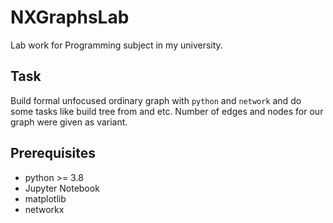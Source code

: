 # NXGraphsLab
Lab work for Programming subject in  my university.

## Task

Build formal unfocused ordinary graph with `python` and `network`
and do some tasks like build tree from and etc.
Number of edges and nodes for our graph were given as 
variant.

## Prerequisites

- python >= 3.8
- Jupyter Notebook
- matplotlib
- networkx
